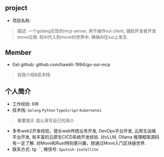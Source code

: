 ## project
- 项目名称:
> 描述: 一个golang实现的mcp server, 用于操作sui client, 辅助开发者开发move应用. 将AI代入到move的世界中, 确保AI在sui上发生. 


## Member
- 0xli  github: github.com/hawkli-1994/go-sui-mcp
> 自我介绍&技术栈:  
## 个人简介
- 工作经验: 8年
- 技术栈: `Golang` `Python` `TypeScript` `Kubernetes`
> 重要提示 请认真写自己的简介
- 多年web2开发经验，擅长web传统业务开发, DevOps平台开发, 云原生运维平台开发, 有丰富的云原生CICD系统开发经验. 对vLLM, Ollama 推理框架源码有一定了解. 
  对Move和Rust特别感兴趣，想通过Move入门区块链世界.
- 联系方式: tg: ``, 微信号: `Sputnik-1satellite`